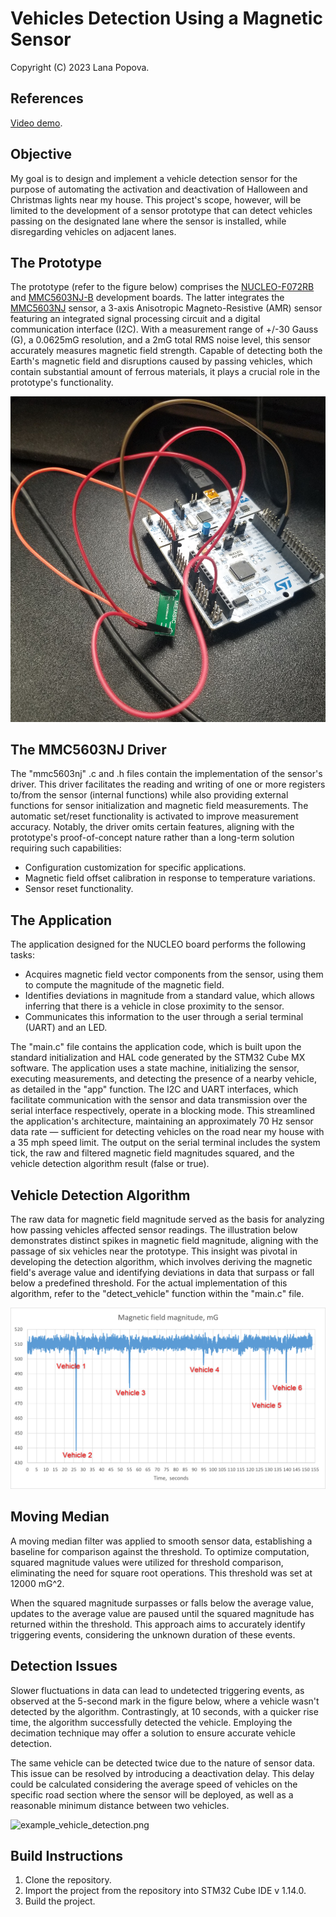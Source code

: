 # Vehicles Detection Using a Magnetic Sensor

Copyright (C) 2023 Lana Popova.

## References

[Video demo][1].

## Objective

My goal is to design and implement a vehicle detection sensor for the purpose of automating the activation and deactivation of Halloween and Christmas lights near my house. This project's scope, however, will be limited to the development of a sensor prototype that can detect vehicles passing on the designated lane where the sensor is installed, while disregarding vehicles on adjacent lanes.

## The Prototype

The prototype (refer to the figure below) comprises the [NUCLEO-F072RB][2] and [MMC5603NJ-B][3] development boards. The latter integrates the [MMC5603NJ][4] sensor, a 3-axis Anisotropic Magneto-Resistive (AMR) sensor featuring an integrated signal processing circuit and a digital communication interface (I2C). With a measurement range of +/-30 Gauss (G), a 0.0625mG resolution, and a 2mG total RMS noise level, this sensor accurately measures magnetic field strength. Capable of detecting both the Earth's magnetic field and disruptions caused by passing vehicles, which contain substantial amount of ferrous materials, it plays a crucial role in the prototype's functionality.

![prototype.png][6]

## The MMC5603NJ Driver

The "mmc5603nj" .c and .h files contain the implementation of the sensor's driver. This driver facilitates the reading and writing of one or more registers to/from the sensor (internal functions) while also providing external functions for sensor initialization and magnetic field measurements. The automatic set/reset functionality is activated to improve measurement accuracy. Notably, the driver omits certain features, aligning with the prototype's proof-of-concept nature rather than a long-term solution requiring such capabilities:

- Configuration customization for specific applications.
- Magnetic field offset calibration in response to temperature variations.
- Sensor reset functionality.

## The Application

The application designed for the NUCLEO board performs the following tasks:

- Acquires magnetic field vector components from the sensor, using them to compute the magnitude of the magnetic field.
- Identifies deviations in magnitude from a standard value, which allows inferring that there is a vehicle in close proximity to the sensor.
- Communicates this information to the user through a serial terminal (UART) and an LED.

The "main.c" file contains the application code, which is built upon the standard initialization and HAL code generated by the STM32 Cube MX software. The application uses a state machine, initializing the sensor, executing measurements, and detecting the presence of a nearby vehicle, as detailed in the "app" function. The I2C and UART interfaces, which facilitate communication with the sensor and data transmission over the serial interface respectively, operate in a blocking mode. This streamlined the application's architecture, maintaining an approximately 70 Hz sensor data rate — sufficient for detecting vehicles on the road near my house with a 35 mph speed limit. The output on the serial terminal includes the system tick, the raw and filtered magnetic field magnitudes squared, and the vehicle detection algorithm result (false or true).

## Vehicle Detection Algorithm

The raw data for magnetic field magnitude served as the basis for analyzing how passing vehicles affected sensor readings. The illustration below demonstrates distinct spikes in magnetic field magnitude, aligning with the passage of six vehicles near the prototype. This insight was pivotal in developing the detection algorithm, which involves deriving the magnetic field's average value and identifying deviations in data that surpass or fall below a predefined threshold. For the actual implementation of this algorithm, refer to the "detect_vehicle" function within the "main.c" file.

![example_measurement.png][5]

## Moving Median

A moving median filter was applied to smooth sensor data, establishing a baseline for comparison against the threshold. To optimize computation, squared magnitude values were utilized for threshold comparison, eliminating the need for square root operations. This threshold was set at 12000 mG^2.

When the squared magnitude surpasses or falls below the average value, updates to the average value are paused until the squared magnitude has returned within the threshold. This approach aims to accurately identify triggering events, considering the unknown duration of these events.

## Detection Issues

Slower fluctuations in data can lead to undetected triggering events, as observed at the 5-second mark in the figure below, where a vehicle wasn't detected by the algorithm. Contrastingly, at 10 seconds, with a quicker rise time, the algorithm successfully detected the vehicle. Employing the decimation technique may offer a solution to ensure accurate vehicle detection.

The same vehicle can be detected twice due to the nature of sensor data. This issue can be resolved by introducing a deactivation delay. This delay could be calculated considering the average speed of vehicles on the specific road section where the sensor will be deployed, as well as a reasonable minimum distance between two vehicles.

![example_vehicle_detection.png][7]

## Build Instructions

1. Clone the repository.
2. Import the project from the repository into STM32 Cube IDE v 1.14.0.
3. Build the project.

[1]: TBD
[2]: https://www.st.com/en/evaluation-tools/nucleo-f072rb.html
[3]: https://www.digikey.com/en/products/detail/memsic-inc/MMC5603NJ-B/10452797
[4]: https://www.digikey.com/en/products/detail/memsic-inc/MMC5603NJ/10452796
[5]: https://github.com/LanaPopova/cs50_project/blob/1447a98eaaff100d12974ee8851e689d29f46c5e/example_measurement.png
[6]: https://github.com/LanaPopova/cs50_project/blob/5fd0418a57838a45e5bec5d71690c4679d072bab/prototype.png
[7]: TBD
